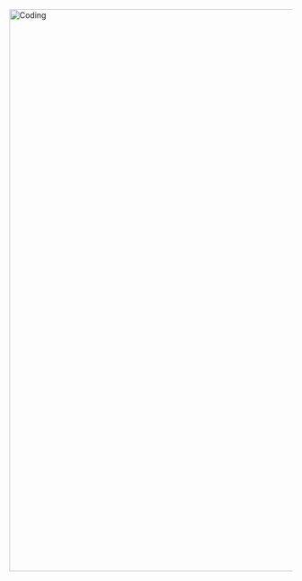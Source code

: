 
<img align="center" alt="Coding" width="1000" src="https://cdn.discordapp.com/attachments/864914001427169290/1051839748869726208/CEDF6A8D-1787-4FEC-9248-D44E003042B1.gif">
